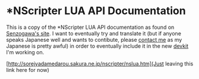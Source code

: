 # *NScripter LUA API Documentation
This is a copy of the *NScripter LUA API documentation as found on [Senzogawa's site](http://senzogawa.s90.xrea.com/reference/NScrLuaAPI.html).
I want to eventually try and translate it (but if anyone speaks Japanese well and wants to contibute, please [contact me](https://galladite.net/about.html) as my Japanese is pretty awful) in order to eventually include it in the new [devkit](https://github.com/Galladite27/ONScripter-EN-devkit) I'm working on.

[http://sorejyadamedarou.sakura.ne.jp/nscripter/nslua.htm](Just leaving this link here for now)
